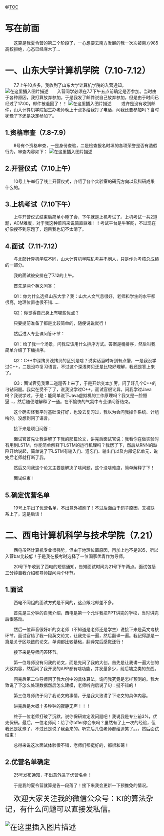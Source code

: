 ﻿@[TOC](目录)
# 写在前面
&emsp;&emsp;这算是我夏令营的第二个阶段了，一心想要去南方发展的我一次次被南方985高校拒绝，心态已经麻木了...
# 一、山东大学计算机学院（7.10-7.12）
&emsp;&emsp;7.7上午10点多，我收到了山东大学计算机学院的入营通知。
![在这里插入图片描述](https://img-blog.csdnimg.cn/0e4880c440a84fd59901db2a02773de6.png?x-oss-process=image/watermark,type_ZHJvaWRzYW5zZmFsbGJhY2s,shadow_50,text_Q1NETiBAQ3lyaWxfS0k=,size_20,color_FFFFFF,t_70,g_se,x_16)&emsp;&emsp;入营同学必须在7.7下午五点前确定是否参加。当时由于各种原因，我打算放弃参加。于是我发了邮件说自己放弃参加，但是由于时间已经过了17:00，邮件被退回了！！
![在这里插入图片描述](https://img-blog.csdnimg.cn/c32d9f9c62e743cd91bb3a3302195fcb.png?x-oss-process=image/watermark,type_ZHJvaWRzYW5zZmFsbGJhY2s,shadow_50,text_Q1NETiBAQ3lyaWxfS0k=,size_20,color_FFFFFF,t_70,g_se,x_16)
&emsp;&emsp;或许是没有收到邮件，山大计算机学院招生办老师晚上十点多给我打了电话，问我还要参加吗？当时犹豫了下还是决定参加了。

## 1.资格审查（7.8-7.9）
&emsp;&emsp;8号有个资格审查，一是身份查验，二是检查报名时填的各项荣誉是否有造假行为。审查内容如下：
![在这里插入图片描述](https://img-blog.csdnimg.cn/45c0f8bdcba04f608b6070f802581fc5.png?x-oss-process=image/watermark,type_ZHJvaWRzYW5zZmFsbGJhY2s,shadow_50,text_Q1NETiBAQ3lyaWxfS0k=,size_14,color_FFFFFF,t_70,g_se,x_16#pic_center)

## 2.开营仪式（7.10上午）
&emsp;&emsp;10号上午举行了线上开营仪式，介绍了各个实验室的研究方向以及科研成果什么的。

## 3.上机考试（7.10下午）
&emsp;&emsp;上午开营仪式结束后简单小睡了会，下午就是上机考试了。上机考试一共2道题，ACM难度，对于我这种菜鸡来说简直巨难！！考试平台是牛客网，不过现在好像搜不到原题了，题目我也记不太清了。

## 4.面试（7.11-7.12）
&emsp;&emsp;与北邮计算机学院不同，山大计算机学院机考并不刷人，只是作为考核总成绩的一部分。

&emsp;&emsp;我的面试被安排在了7.12的上午。

&emsp;&emsp;首先是两个英文问答：

&emsp;&emsp;Q1：你为什么选择山东大学？我：山大人文气息很好，老师和学生的水平都很高，地理位置也很不错......

&emsp;&emsp;Q2：你觉得自己身上有哪些优点？

&emsp;&emsp;只要提前准备了都是比较简单的，随便说说就行！

&emsp;&emsp;然后进入专业课问答环节：

&emsp;&emsp;Q1：给了我一个场景，问我应该用什么排序方式。答案是桶排序，然后叫我简单介绍了下桶排序。

&emsp;&emsp;Q2：C++中深拷贝浅拷贝的区别是啥？说实话当时听到有点懵，一是我没学过C++，二是没咋复习语言。不过这个深浅拷贝还是比较好理解，我还是答上来了。

&emsp;&emsp;Q3：面试官见我第二道题答上来了，于是开始变本加厉，问了好几个C++的刁钻问题。我实在受不了了，说我没学过C++。面试官很诧异，问我学过Java吗？我说学过。于是：能简单说下Java虚拟机的工作原理吗？我又是一脸懵逼...，然后随便瞎解释了一通。在不愉快的气氛中专业课问答结束。

&emsp;&emsp;这个确实怪我平时基础没打好，也没去复习过，我以为会问我操作系统、计组啥的，没想到问了语言。

&emsp;&emsp;接下来是项目问答：

&emsp;&emsp;面试官首先让我讲解了下我的那篇论文，讲完后面试官说：我看你在做实验时有用到LSTM，你能简单解释下LSTM的运行机理吗？我愣了下，然后从RNN的缺陷开始说起，简单说了下LSTM有输入门、遗忘门、输出门以及内部记忆单元，说完后老师就打断了我。

&emsp;&emsp;然后又问我这个论文主要是解决了啥问题，这个没啥难度，简单解释了下！

&emsp;&emsp;面试结束！

## 5.确定优营名单
&emsp;&emsp;19号上午出了优营名单，不出意外被刷了！不过后面由于鸽子原因，又被联系上了，这是后话！

# 二、西电计算机科学与技术学院（7.21）
&emsp;&emsp;西电虽然计算机专业很强势，但由于地理位置原因，再加上也不是985，所以入营bar比较低！于是我在报考时选择了一位国家优青作为导师。

&emsp;&emsp;20号下午收到了西电的短信通知，告知面试时间为21号下午两点。面试包括三分钟自我介绍和导师提问两个环节。

## 1.面试
&emsp;&emsp;西电不同组的面试方式是不同的，这点跟北邮差不多。

&emsp;&emsp;首先是三分钟的自我介绍，西电是第一个允许我把PPT讲完的学校，当时讲完后很感动。

&emsp;&emsp;然后一位声音很好听的女老师（不知道是老师还是学生）说接下来是英文考核环节。面试官给了我一段英文论文，让我先读一遍，然后翻译一遍。我记得那是一篇是关于区块链的论文，单词都比较基础，翻译完后感觉还行！

&emsp;&emsp;接下来是导师问答环节。

&emsp;&emsp;第一位导师没有问我的论文，而是先问了我的大创。首先是让我讲一遍大创的大致内容，然后问了我开发的APP都有啥功能，并发量多少，前后端之类的东西。

&emsp;&emsp;问完后第二位导师问了我大创中的具体算法，询问我究竟是怎样预测的。我大致说了下怎么处理数据然后怎么建模，老师听完后说了句：挺不错的！

&emsp;&emsp;第三位导师终于问了我论文的事情，于是我大致讲了下论文的具体内容。

&emsp;&emsp;讲完后是大概十多秒钟的寂静无声！！！

&emsp;&emsp;终于一位老师打破了沉默，说你保研肯定没问题吧！我说我是专业前3%，优先保研。最后，一位老师问：给了你offer你会来吗？虽然有了上一次的经验，但我还是犹豫了，不过还是说了我会来的。听完后几位老师都给逗笑了。。。然后面试结束！

&emsp;&emsp;总得来说这次面试体验很不错，老师们都挺好的，都很和蔼！

## 2.优营名单确定
&emsp;&emsp;25号发布通知，不出意外进了优营名单！

&emsp;&emsp;于是我的夏令营就算是告一段落了！接下来我会更新一下预推免的情况。

&emsp;&emsp;<font size = 5 face="华文琥珀">欢迎大家关注我的微信公众号：KI的算法杂记，有什么问题可以直接发私信。

![在这里插入图片描述](https://img-blog.csdnimg.cn/7f70eb88bb3949ccb33b84feb8a53f10.jpg#pic_center)
